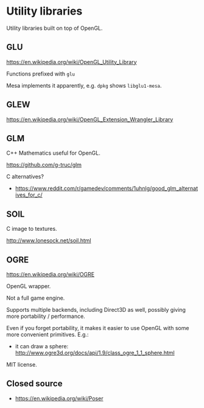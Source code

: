 # Utility libraries

Utility libraries built on top of OpenGL.

## GLU

<https://en.wikipedia.org/wiki/OpenGL_Utility_Library>

Functions prefixed with `glu`

Mesa implements it apparently, e.g. `dpkg` shows `libglu1-mesa`.

## GLEW

<https://en.wikipedia.org/wiki/OpenGL_Extension_Wrangler_Library>

## GLM

C++ Mathematics useful for OpenGL.

<https://github.com/g-truc/glm>

C alternatives?

- <https://www.reddit.com/r/gamedev/comments/1uhnlg/good_glm_alternatives_for_c/>

## SOIL

C image to textures.

<http://www.lonesock.net/soil.html>

## OGRE

<https://en.wikipedia.org/wiki/OGRE>

OpenGL wrapper.

Not a full game engine.

Supports multiple backends, including Direct3D as well, possibly giving more portability / performance.

Even if you forget portability, it makes it easier to use OpenGL with some more convenient primitives. E.g.:

- it can draw a sphere: <http://www.ogre3d.org/docs/api/1.9/class_ogre_1_1_sphere.html>

MIT license.

## Closed source

- <https://en.wikipedia.org/wiki/Poser>
